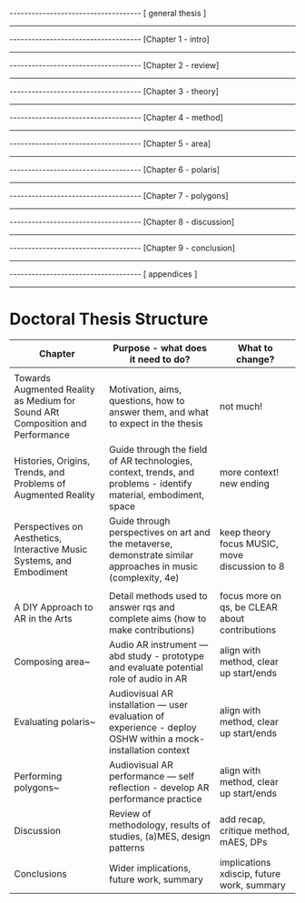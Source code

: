 ------------------------------------ [ general thesis ]
<!--    [ ] Outstanding Work
        Archiving
        [ ]     Statement on contenta availability -> email for access
        [ ]     Remove links to github in study chapters now that repo is at start
        Citations 2h
        [ ]     Check all citations in Zotero and in .bib
        [ ]     Decide on bibliography style
        Figures 4h 
        [ ]     Find sources for all figures used so far
        [ ]     Create Figure List
        [ ]     Add new figures to all chapters
            [ ] polaris Unity / Pd
            [ ] polygons Unity / Pd
            [ ] Discussion xrtspace new website
        [ ]     Figure placement, stacking, hspace etc.
        Tables 1h
        [ ]     Convert tables to LaTeX
        Punctuation 1h
        [ ]     Standardise quotation mark style in LaTeX
            [ ]     Single or double (British / American)
            [ ]     Fix to ` ' or `` ''
        [ ]     Check for double spcaes
        Footnotes 30m
        [ ]     Use of website links for non-citing material
        Frontmatter 1h
        [ ]     Complete acknowledgements
        [ ]     publications.tex layout
        Abstract 30m
        [ ]     Complete abstract text
        [ ]     abstract.tex layout and choose on name (summary?)
        Narrative / Voice 2h
        [ ]     Read chapter beginning / ends
        [ ]     1st or 3rd person?
        [ ]     Tenses
        LaTeX 2h
        [ ]     Enable hbox/vbox warnings and check all
        [ ]     Chapter styling, subtitle layout
        [ ]     Chapter Quote styling
        [ ]     Decide on clearpages and newpages and blankpages
        [ ]     CHECK ALL \autofills in doctoral-thesis.tex
        Vocabulary 1h
        [ ]     User, performer, immersant.
        [ ]     Another but I forgot
<!--    [x] Completed Work
--->
------------------------------------
------------------------------------ [Chapter 1 - intro]
<!--    [ ] Outstanding Work
        [ ]     Add working definitions
        [ ]     Re-draft
        [ ]     x
<!--    [x] Completed Work
        [x]     Chapter Quote
--->
------------------------------------
------------------------------------ [Chapter 2 - review]
<!--    [ ] Outstanding Work
        [ ]     Chapter Quote
        Include
        [ ]     Tanaka
        [ ]     Shaw
        [ ]     More context
<!--    [x] Completed Work
--->
------------------------------------
------------------------------------ [Chapter 3 - theory]
<!--    [ ] Outstanding Work
        [ ]     Trim quotes
<!--    [x] Completed Work
        [x]     Chapter Quote
--->
------------------------------------
------------------------------------ [Chapter 4 - method]
<!--    [ ] Outstanding Work
        [ ]     Chapter Quote
        [ ]     Look back at Miro diagram
        [ ]     x
<!--    [x] Completed Work
--->
------------------------------------
------------------------------------ [Chapter 5 - area]
<!--    [ ] Outstanding Work
        [ ]     Chapter Quote
        Documentation
        [ ]     Include study blog, repo, and wiki links.
        Other
        [ ]     Re-draft
        [ ]     Link to theory
        [ ]     Link to design patterns
        [ ]     x
<!--    [x] Completed Work
--->
------------------------------------
------------------------------------ [Chapter 6 - polaris]
<!--    [ ] Outstanding Work
        [ ]     Chapter Quote
        Documentation
        [ ]     Include study blog, repo, and wiki links.
        Other
        [ ]     Re-draft
        [ ]     Link to theory
        [ ]     Link to design patterns
        [ ]     iframes -> explain and do screenshots
        Ethics Statement
        [ ]     Pull what you want and move rest to appendix?
<!--    [x] Completed Work
--->
------------------------------------
------------------------------------ [Chapter 7 - polygons]
<!--    [ ] Outstanding Work
        Documentation
        [ ]     Include study blog, repo, and wiki links.
        Other
        [ ]     Tidy Pd patches - rename click+-
        [ ]     Tidy .cs scripts
        [ ]     Link fig: to github scripts and pd patches
        [ ]     Add Vincs <- dance and visuals but not music
        [ ]     Add Amy Brandon <- ar headset performances
<!--    [x] Completed Work
        [x]     Chapter Quote
--->
------------------------------------
------------------------------------ [Chapter 8 - discussion]
<!--    [ ] Outstanding Work
        Other
        [ ]     Re-Draft design patterns
        [ ]     EXPLAIN OOD
        [ ]     Consequences dp?
        [ ]     Include Ali Heston's framework for designing XR
<!--    [x] Completed Work
        [x]     Chapter Quote
--->
------------------------------------
------------------------------------ [Chapter 9 - conclusion]
<!--    [ ] Outstanding Work
        [ ]     Chapter Quote
        [ ]     x
<!--    [x] Completed Work
--->
------------------------------------
------------------------------------ [ appendices ]
<!--    [ ] Outstanding Work
        LaTeX
        [ ]     Add labels, back-link
        polaris
        [ ]     Redraft Ethics statement
<!--    [x] Completed Work
        Create GitHub wikis
        [x]     area
        [x]     polaris
        [x]     polygons
        Complete GitHub wikis
        [x]     area
                [x]     audio interface
        [x]     polaris
        [x]     polygons
        Layout
        [x]     Decide on appendix layout (Repository -> Thesis)
        area
        [x]     Guide
        [x]     List of videos
        [x]     List of recordings
        [x]     Blog
        [x]     Link to blog, repository, wiki
        [x]     Code
        polaris
        [x]     Guide
        [x]     Blog
        [x]     List of videos
        [x]     Link to blog, repository, wiki
        [x]     Code
        [x]     Polaris Study Content
        polygons
        [x]     Guide
        [x]     List of videos
        [x]     Blog
        [x]     Link to blog, repository, wiki
        [x]     Code
--->
--------------------------------------------




























# Doctoral Thesis Structure
| Chapter                                                                       | Purpose - what does it need to do?                                                                               | What to change?                                |
| ----------------------------------------------------------------------------- | ---------------------------------------------------------------------------------------------------------------- | ---------------------------------------------- |
|                                                                               |                                                                                                                  |                                                |
| Towards Augmented Reality as Medium for Sound ARt Composition and Performance | Motivation, aims, questions, how to answer them, and what to expect in the thesis                                | not much!                                      |
| Histories, Origins, Trends, and Problems of Augmented Reality                 | Guide through the field of AR technologies, context, trends, and problems - identify material, embodiment, space | more context! new ending                       |
| Perspectives on Aesthetics, Interactive Music Systems, and Embodiment         | Guide through perspectives on art and the metaverse, demonstrate similar approaches in music (complexity, 4e)    | keep theory focus MUSIC, move discussion to 8  |
|                                                                               |                                                                                                                  |                                                |
| A DIY Approach to AR in the Arts                                              | Detail methods used to answer rqs and complete aims (how to make contributions)                                  | focus more on qs, be CLEAR about contributions |
| Composing area~                                                               | Audio AR instrument — abd study - prototype and evaluate potential role of audio in AR                           | align with method, clear up start/ends         |
| Evaluating polaris~                                                           | Audiovisual AR installation — user evaluation of experience - deploy OSHW within a mock-installation context     | align with method, clear up start/ends         |
| Performing polygons~                                                          | Audiovisual AR performance — self reflection - develop AR performance practice                                   | align with method, clear up start/ends         |
| Discussion                                                                    | Review of methodology, results of studies, (a)MES, design patterns                                               | add recap, critique method, mAES, DPs          |
| Conclusions                                                                   | Wider implications, future work, summary                                                                         | implications xdiscip, future work, summary     |